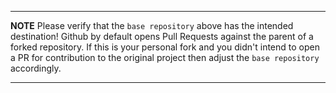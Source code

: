 ***************************************************************************
**NOTE**
Please verify that the `base repository` above has the intended destination!
Github by default opens Pull Requests against the parent of a forked repository.
If this is your personal fork and you didn't intend to open a PR for contribution
to the original project then adjust the `base repository` accordingly.
**************************************************************************

